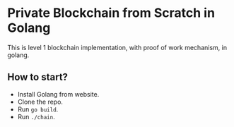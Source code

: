 # Private Blockchain from Scratch in Golang
This is level 1 blockchain implementation, with proof of work mechanism, in golang.
## How to start?
- Install Golang from website.
- Clone the repo.
- Run `go build`.
- Run `./chain`.
